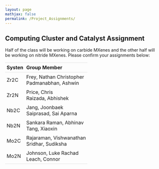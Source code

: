 ```yaml
---
layout: page
mathjax: false
permalink: /Project_Assignments/
---
```


## Computing Cluster and Catalyst Assignment

Half of the class will be working on carbide MXenes and the other half will be working on nitride MXenes. Please confirm your assignments below:
<style>
table {
    width:100%;
}
table, th, td {
    border-collapse: collapse;
}
th, td {
    padding: 5px;
    text-align: left;
}
th {
    border-top: 1px solid #ddd;
    border-bottom: 1px solid #ddd;
}
tr.last
{
    border-bottom: 1px solid #ddd;
}
table#t01 tr:nth-child(even) {
    background-color: #eee;
}
table#t01 tr:nth-child(odd) {
   background-color:#fff;
}
table#t01 th    {
    background-color: black;
    color: white;
}
</style>
<table>
<tr>
    <th>Systen</th>
    <th>Group Member</th>
</tr>
<tr>
    <td>Zr2C</td>
    <td>Frey, Nathan Christopher<br>
        Padmanabhan, Ashwin </td>
</tr>
<tr>
    <td>Zr2N </td>
    <td>Price, Chris <br>
        Raizada, Abhishek </td>
</tr>
<tr>
    <td>Nb2C</td>
    <td>Jang, Joonbaek <br>
    Saiprasad, Sai Aparna</td>
</tr>
<tr>
    <td>Nb2N</td>
    <td>Sankara Raman, Abhinav <br>
    Tang, Xiaoxin </td>
</tr>
<tr>
    <td>Mo2C</td>
    <td>Rajaraman, Vishwanathan <br>
    Sridhar, Sudiksha </td>
</tr>
<tr class="last">
    <td>Mo2N</td>
    <td>Johnson, Luke Rachad<br>
    Leach, Connor</td>
</tr>

</table>
